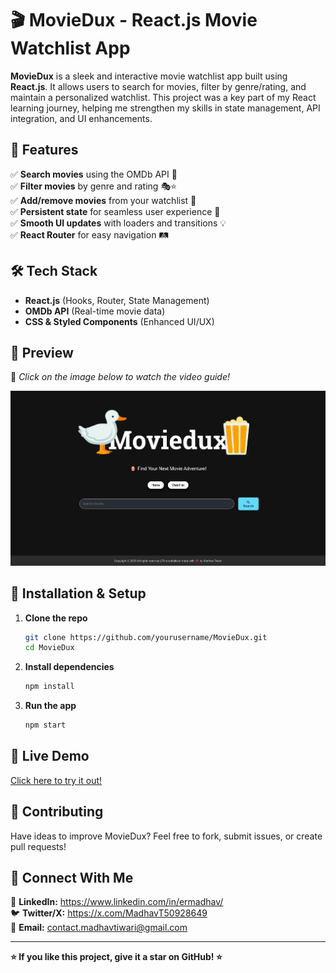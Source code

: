 # 🎬 MovieDux - React.js Movie Watchlist App

**MovieDux** is a sleek and interactive movie watchlist app built using **React.js**. It allows users to search for movies, filter by genre/rating, and maintain a personalized watchlist. This project was a key part of my React learning journey, helping me strengthen my skills in state management, API integration, and UI enhancements.

## 🚀 Features

✅ **Search movies** using the OMDb API 🎥  
✅ **Filter movies** by genre and rating 🎭⭐  
✅ **Add/remove movies** from your watchlist 📝  
✅ **Persistent state** for seamless user experience 🔄  
✅ **Smooth UI updates** with loaders and transitions 💡  
✅ **React Router** for easy navigation 🛤️  

## 🛠️ Tech Stack

- **React.js** (Hooks, Router, State Management)
- **OMDb API** (Real-time movie data)
- **CSS & Styled Components** (Enhanced UI/UX)

## 📸 Preview  

🔹 *Click on the image below to watch the video guide!*  

<a href="https://drive.google.com/file/d/1lKOBEfl6_0DAMOu4LF7_t8PokR_9z7cw/view?usp=sharing" target="_blank">  
  <img src="demo-thumbnail.png" alt="MovieDux Demo" width="600">  
</a>  

## 🚀 Installation & Setup

1. **Clone the repo**
   ```sh
   git clone https://github.com/yourusername/MovieDux.git
   cd MovieDux
   ```

2. **Install dependencies**
   ```sh
   npm install
   ```

3. **Run the app**
   ```sh
   npm start
   ```

## 🔗 Live Demo
[Click here to try it out!](your-live-demo-link)

## 🤝 Contributing
Have ideas to improve MovieDux? Feel free to fork, submit issues, or create pull requests!

## 📩 Connect With Me
🔗 **LinkedIn:** https://www.linkedin.com/in/ermadhav/  
🐦 **Twitter/X:** https://x.com/MadhavT50928649  
📧 **Email:** contact.madhavtiwari@gmail.com

---

**⭐ If you like this project, give it a star on GitHub! ⭐**

